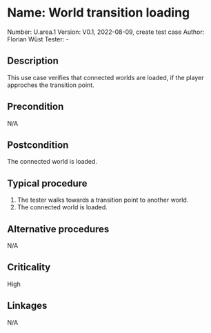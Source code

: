 # Name: World transition loading

Number: U.area.1
Version: V0.1, 2022-08-09, create test case
Author: Florian Wüst
Tester: -

## Description

This use case verifies that connected worlds are loaded, if the player approches the transition point.  

## Precondition

N/A

## Postcondition

The connected world is loaded.

## Typical procedure

1. The tester walks towards a transition point to another world.  
2. The connected world is loaded. 

## Alternative procedures

N/A

## Criticality

High

## Linkages

N/A